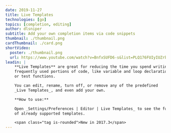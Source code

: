 ```yaml
---
date: 2019-11-27
title: Live Templates
technologies: [go]
topics: [completion, editing]
author: dlsniper
subtitle: Add your own completion items via code snippets
thumbnail: ./thumbnail.png
cardThumbnail: ./card.png
shortVideo:
  poster: ./thumbnail.png
  url: https://www.youtube.com/watch?v=BnfxSUFD6-s&list=PLQ176FUIyIUZrbrlz4AY1V8VzBJKZyVlW&index=53
leadin: |
    **Live Templates** are great for reducing the time you spend writing
    frequently used portions of code, like variable and loop declarations, 
    or test functions.

    You can edit, rename, turn off, or remove any of the predefined
    _Live Templates_, and even add your own.

    **How to use:**

    Open _Settings/Preferences | Editor | Live Templates_ to see the full list
    of already supported templates.

    <span class="tag is-rounded">New in 2017.3</span>
---
```

